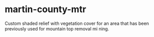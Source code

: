# martin-county-mtr
Custom shaded relief with vegetation cover for an area that has been previously used for mountain top removal mi ning. 
